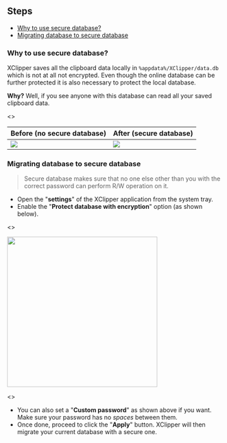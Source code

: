 ## Steps

- [Why to use secure database?](#why-to-use-secure-database)
- [Migrating database to secure database](#migrating-database-to-secure-database)

### Why to use secure database?

XClipper saves all the clipboard data locally in `%appdata%/XClipper/data.db` which is not at all not encrypted. Even though the online database can be further protected it is also necessary to protect the local database.

**Why?** Well, if you see anyone with this database can read all your saved clipboard data.

<>

| Before (no secure database)                                                    | After (secure database)                                                       |
| ------------------------------------------------------------------------------ | ----------------------------------------------------------------------------- |
| <img src="https://androdevkit.files.wordpress.com/2020/09/protect-before.png"> | <img src="https://androdevkit.files.wordpress.com/2020/09/protect-after.png"> |

### Migrating database to secure database

> Secure database makes sure that no one else other than you with the correct password can perform R/W operation on it.

- Open the "**settings**" of the XClipper application from the system tray.
- Enable the "**Protect database with encryption**" option (as shown below).

<>

<img src="https://androdevkit.files.wordpress.com/2020/09/2020-09-26-11-18-26.png" height="350px"/>

<>

- You can also set a "**Custom password**" as shown above if you want. Make sure your password has no _spaces_ between them.
- Once done, proceed to click the "**Apply**" button. XClipper will then migrate your current database with a secure one.
